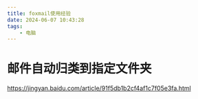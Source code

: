```yaml
---
title: foxmail使用经验
date: 2024-06-07 10:43:28
tags:
	- 电脑
---
```




# 邮件自动归类到指定文件夹

https://jingyan.baidu.com/article/91f5db1b2cf4af1c7f05e3fa.html
